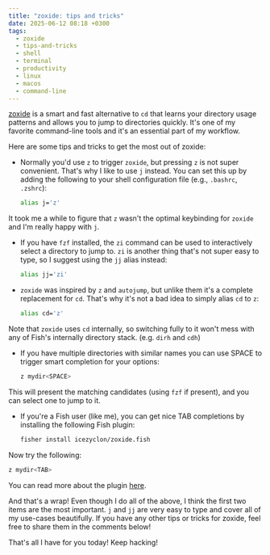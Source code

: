 ```yaml
---
title: "zoxide: tips and tricks"
date: 2025-06-12 08:18 +0300
tags:
  - zoxide
  - tips-and-tricks
  - shell
  - terminal
  - productivity
  - linux
  - macos
  - command-line
---
```


[zoxide](https://github.com/ajeetdsouza/zoxide) is a smart and fast alternative
to `cd` that learns your directory usage patterns and allows you to jump to
directories quickly. It's one of my favorite command-line tools and it's an
essential part of my workflow.

Here are some tips and tricks to get the most out of zoxide:

- Normally you'd use `z` to trigger `zoxide`, but pressing `z` is not super
  convenient. That's why I like to use `j` instead. You can set this up by
adding the following to your shell configuration file (e.g., `.bashrc`,
`.zshrc`):

  ```sh
  alias j='z'
  ```

It took me a while to figure that `z` wasn't the optimal keybinding for
`zoxide` and I'm really happy with `j`.

- If you have `fzf` installed, the `zi` command can be used to interactively
  select a directory to jump to. `zi` is another thing that's not super easy to
  type, so I suggest using the `jj` alias instead:

  ```sh
  alias jj='zi'
  ```

- `zoxide` was inspired by `z` and `autojump`, but unlike them it's a complete
  replacement for `cd`. That's why it's not a bad idea to simply alias `cd` to
`z`:

  ```sh
  alias cd='z'
  ```

Note that `zoxide` uses `cd` internally, so switching fully to it won't
mess with any of Fish's internally directory stack. (e.g. `dirh` and `cdh`)

- If you have multiple directories with similar names you can use SPACE to
  trigger smart completion for your options:

  ```sh
  z mydir<SPACE>
  ```

This will present the matching candidates (using `fzf` if present), and you can
select one to jump to it.

- If you're a Fish user (like me), you can get nice TAB completions by
  installing the following Fish plugin:

  ```sh
  fisher install icezyclon/zoxide.fish
  ```

Now try the following:

  ```sh
  z mydir<TAB>
  ```

You can read more about the plugin [here](https://github.com/icezyclon/zoxide.fish).

And that's a wrap! Even though I do all of the above, I think the first two
items are the most important. `j` and `jj` are very easy to type and cover all
of my use-cases beautifully. If you have any other tips or tricks for zoxide,
feel free to share them in the comments below!

That's all I have for you today! Keep hacking!
